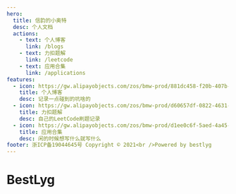 ```yaml
---
hero:
  title: 信韵的小奥特
  desc: 个人文档
  actions:
    - text: 个人博客
      link: /blogs
    - text: 力扣题解
      link: /leetcode
    - text: 应用合集
      link: /applications
features:
  - icon: https://gw.alipayobjects.com/zos/bmw-prod/881dc458-f20b-407b-947a-95104b5ec82b/k79dm8ih_w144_h144.png
    title: 个人博客
    desc: 记录一点碰到的坑啥的
  - icon: https://gw.alipayobjects.com/zos/bmw-prod/d60657df-0822-4631-9d7c-e7a869c2f21c/k79dmz3q_w126_h126.png
    title: 力扣题解
    desc: 自己的LeetCode刷题记录
  - icon: https://gw.alipayobjects.com/zos/bmw-prod/d1ee0c6f-5aed-4a45-a507-339a4bfe076c/k7bjsocq_w144_h144.png
    title: 应用合集
    desc: 闲的时候想写什么就写什么
footer: 浙ICP备19044645号 Copyright © 2021<br />Powered by bestlyg
---
```


# BestLyg
